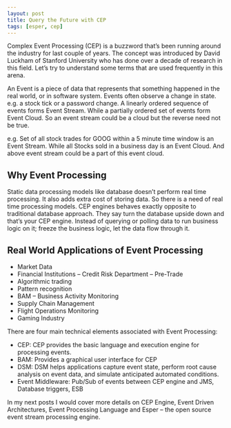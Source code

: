 ```yaml
---
layout: post
title: Query the Future with CEP
tags: [esper, cep]
---
```


Complex Event Processing (CEP) is a buzzword that’s been running around the industry for last couple of years. The concept was introduced by David Luckham of Stanford University who has done over a decade of research in this field. Let’s try to understand some terms that are used frequently in this arena.

An Event is a piece of data that represents that something happened in the real world, or in software system. Events often observe a change in state. e.g. a stock tick or a password change. A linearly ordered sequence of events forms Event Stream. While a partially ordered set of events form Event Cloud. So an event stream could be a cloud but the reverse need not be true.

e.g. Set of all stock trades for GOOG within a 5 minute time window is an Event Stream. While all Stocks sold in a business day is an Event Cloud. And above event stream could be a part of this event cloud.

## Why Event Processing

Static data processing models like database doesn’t perform real time processing. It also adds extra cost of storing data. So there is a need of real time processing models. CEP engines behaves exactly opposite to traditional database approach. They say turn the database upside down and that’s your CEP engine. Instead of querying or polling data to run business logic on it; freeze the business logic, let the data flow through it.

## Real World Applications of Event Processing

-   Market Data
-   Financial Institutions – Credit Risk Department – Pre-Trade
-   Algorithmic trading
-   Pattern recognition
-   BAM – Business Activity Monitoring
-   Supply Chain Management
-   Flight Operations Monitoring
-   Gaming Industry

There are four main technical elements associated with Event Processing:

-   CEP: CEP provides the basic language and execution engine for processing events.
-   BAM: Provides a graphical user interface for CEP
-   DSM: DSM helps applications capture event state, perform root cause analysis on event data, and simulate anticipated automated conditions.
-   Event Middleware: Pub/Sub of events between CEP engine and JMS, Database triggers, ESB

In my next posts I would cover more details on CEP Engine, Event Driven Architectures, Event Processing Language and Esper – the open source event stream processing engine.
